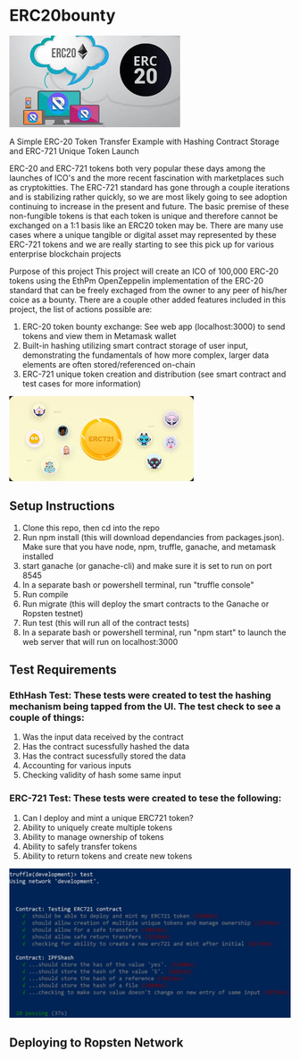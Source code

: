 
# ERC20bounty

![Screenshot](ERC20pic.jpg)


A Simple ERC-20 Token Transfer Example with Hashing Contract Storage and ERC-721 Unique Token Launch



ERC-20 and ERC-721 tokens both very popular these days among the launches of ICO's and the more recent fascination with marketplaces such as cryptokitties. The ERC-721 standard has gone through a couple iterations and is stabilizing rather quickly, so we are most likely going to see adoption continuing to increase in the present and future. The basic premise of these non-fungible tokens is that each token is unique and therefore cannot be exchanged on a 1:1 basis like an ERC20 token may be. There are many use cases where a unique tangible or digital asset may represented by these ERC-721 tokens and we are really starting to see this pick up for various enterprise blockchain projects

Purpose of this project
This project will create an ICO of 100,000 ERC-20 tokens using the EthPm OpenZeppelin implementation of the ERC-20 standard that can be freely exchaged from the owner to any peer of his/her coice as a bounty. There are a couple other added features included in this project, the list of actions possible are:

1. ERC-20 token bounty exchange: See web app (localhost:3000) to send tokens and view them in Metamask wallet
2. Built-in hashing utilizing smart contract storage of user input, demonstrating the fundamentals of how more complex, larger data elements are often stored/referenced on-chain
3. ERC-721 unique token creation and distribution (see smart contract and test cases for more information)

![Screenshot](ERC721pic.jpg)


## Setup Instructions
1. Clone this repo, then cd into the repo
2. Run npm install (this will download dependancies from packages.json). Make sure that you have node, npm, truffle, ganache, and metamask installed
3. start ganache (or ganache-cli) and make sure it is set to run on port 8545
4. In a separate bash or powershell terminal, run "truffle console"
5. Run compile
6. Run migrate (this will deploy the smart contracts to the Ganache or Ropsten testnet)
7. Run test (this will run all of the contract tests)
8. In a separate bash or powershell terminal, run "npm start" to launch the web server that will run on localhost:3000

## Test Requirements

### EthHash Test: These tests were created to test the hashing mechanism being tapped from the UI. The test check to see a couple of things:

1. Was the input data received by the contract
2. Has the contract sucessfully hashed the data
3. Has the contract sucessfully stored the data 
4. Accounting for various inputs
5. Checking validity of hash some same input

### ERC-721 Test: These tests were created to tese the following:

1. Can I deploy and mint a unique ERC721 token?
2. Ability to uniquely create multiple tokens
3. Ability to manage ownership of tokens
4. Ability to safely transfer tokens
5. Ability to return tokens and create new tokens

![Screenshot](testresults.jpg)

## Deploying to Ropsten Network









